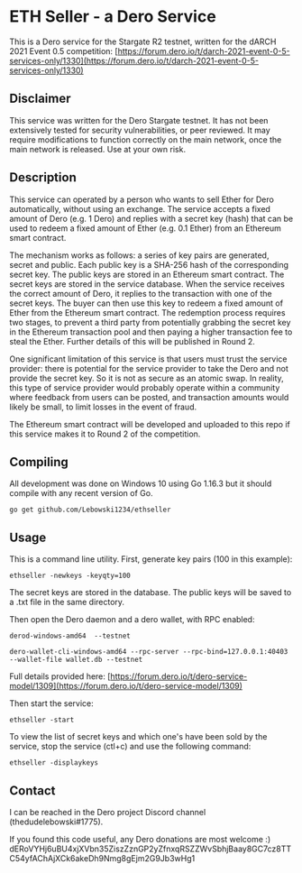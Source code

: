 # ETH Seller - a Dero Service

This is a Dero service for the Stargate R2 testnet, written for the dARCH 2021 Event 0.5 competition: [https://forum.dero.io/t/darch-2021-event-0-5-services-only/1330](https://forum.dero.io/t/darch-2021-event-0-5-services-only/1330)

## Disclaimer

This service was written for the Dero Stargate testnet. It has not been extensively tested for security vulnerabilities, or peer reviewed. It may require modifications to function correctly on the main network, once the main network is released. Use at your own risk.

## Description

This service can operated by a person who wants to sell Ether for Dero automatically, without using an exchange. The service accepts a fixed amount of Dero (e.g. 1 Dero) and replies with a secret key (hash) that can be used to redeem a fixed amount of Ether (e.g. 0.1 Ether) from an Ethereum smart contract.

The mechanism works as follows: a series of key pairs are generated, secret and public. Each public key is a SHA-256 hash of the corresponding secret key. The public keys are stored in an Ethereum smart contract. The secret keys are stored in the service database. When the service receives the correct amount of Dero, it replies to the transaction with one of the secret keys. The buyer can then use this key to redeem a fixed amount of Ether from the Ethereum smart contract. The redemption process requires two stages, to prevent a third party from potentially grabbing the secret key in the Ethereum transaction pool and then paying a higher transaction fee to steal the Ether. Further details of this will be published in Round 2.

One significant limitation of this service is that users must trust the service provider: there is potential for the service provider to take the Dero and not provide the secret key. So it is not as secure as an atomic swap. In reality, this type of service provider would probably operate within a community where feedback from users can be posted, and transaction amounts would likely be small, to limit losses in the event of fraud.

The Ethereum smart contract will be developed and uploaded to this repo if this service makes it to Round 2 of the competition. 

## Compiling

All development was done on Windows 10 using Go 1.16.3 but it should compile with any recent version of Go. 

```
go get github.com/Lebowski1234/ethseller
```

## Usage

This is a command line utility. First, generate key pairs (100 in this example):

```
ethseller -newkeys -keyqty=100
```

The secret keys are stored in the database. The public keys will be saved to a .txt file in the same directory. 

Then open the Dero daemon and a dero wallet, with RPC enabled:

```
derod-windows-amd64  --testnet
```

```
dero-wallet-cli-windows-amd64 --rpc-server --rpc-bind=127.0.0.1:40403 --wallet-file wallet.db --testnet
```

Full details provided here: [https://forum.dero.io/t/dero-service-model/1309](https://forum.dero.io/t/dero-service-model/1309)

Then start the service:

```
ethseller -start
```


To view the list of secret keys and which one's have been sold by the service, stop the service (ctl+c) and use the following command:

```
ethseller -displaykeys
```

## Contact
I can be reached in the Dero project Discord channel (thedudelebowski#1775). 

If you found this code useful, any Dero donations are most welcome :) dERoVYHj6uBU4xjXVbn35ZiszZznGP2yZfnxqRSZZWvSbhjBaay8GC7cz8TTC54yfAChAjXCk6akeDh9Nmg8gEjm2G9Jb3wHg1
